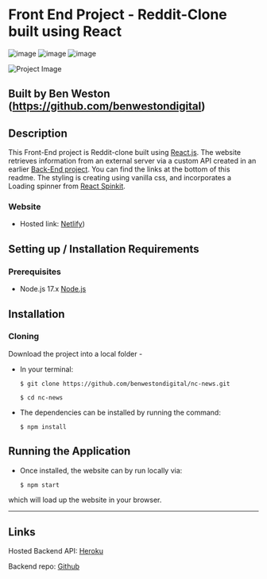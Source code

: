 # Front End Project - Reddit-Clone built using React

![image](https://img.shields.io/badge/React-20232A?style=for-the-badge&logo=react&logoColor=61DAFB)
![image](https://img.shields.io/badge/React_Router-CA4245?style=for-the-badge&logo=react-router&logoColor=white)
![image](https://img.shields.io/badge/Netlify-00C7B7?style=for-the-badge&logo=netlify&logoColor=white)

![Project Image](https://i.imgur.com/JMthaEI.png)

## Built by Ben Weston (https://github.com/benwestondigital)

## Description

This Front-End project is Reddit-clone built using [React.js](https://reactjs.org/). The website retrieves information from an external server via a custom API created in an earlier [Back-End project](https://github.com/benwestondigital/reddit-clone-project).  You can find the links at the bottom of this readme. The styling is creating using vanilla css, and incorporates a Loading spinner from [React Spinkit](https://github.com/KyleAMathews/react-spinkit).

### Website

- Hosted link: [Netlify](https://reddit-clone-project.netlify.app/))

## Setting up / Installation Requirements

### Prerequisites

- Node.js 17.x [Node.js](https://nodejs.org/en/)

## Installation

### Cloning

Download the project into a local folder -

- In your terminal:

    `$ git clone https://github.com/benwestondigital/nc-news.git`

    `$ cd nc-news`

- The dependencies can be installed by running the command:

    `$ npm install`

## Running the Application

- Once installed, the website can by run locally via:

    `$ npm start`

which will load up the website in your browser.

---

## Links

Hosted Backend API: [Heroku](https://ben-reddit-project.herokuapp.com/api)

Backend repo: [Github](https://github.com/benwestondigital/reddit-clone-project)
